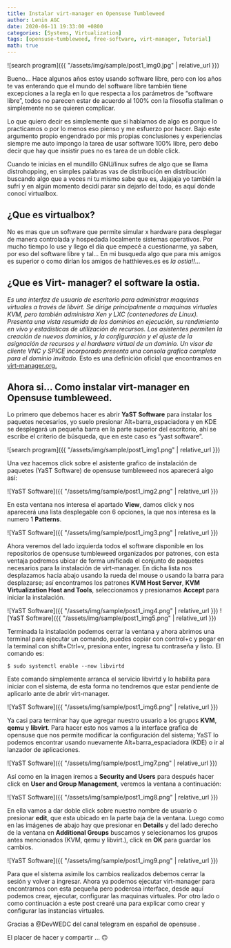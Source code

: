 ```yaml
---
title: Instalar virt-manager en Opensuse Tumbleweed
author: Lenin AGC
date: 2020-06-11 19:33:00 +0800
categories: [Systems, Virtualization]
tags: [opensuse-tumbleweed, free-software, virt-manager, Tutorial]
math: true
---
```


![search program]({{ "/assets/img/sample/post1_img0.jpg" | relative_url }})

Bueno… Hace algunos años estoy usando software libre, pero con los años te vas enterando que el mundo del software libre también tiene excepciones a la regla en lo que respecta a los parámetros de “software libre”, todos no parecen estar de acuerdo al 100% con la filosofía stallman o simplemente no se quieren complicar.

Lo que quiero decir es simplemente que si hablamos de algo es porque lo practicamos o por lo menos eso pienso y me esfuerzo por hacer. Bajo este argumento propio engendrado por mis propias conclusiones y experiencias siempre me auto impongo la tarea de usar software 100% libre, pero debo decir que hay que insistir pues no es tarea de un doble click.

Cuando te inicias en el mundillo GNU/linux sufres de algo que se llama distrohopping, en simples palabras vas de distribución en distribución buscando algo que a veces ni tu mismo sabe que es, Jajajaja yo también la sufrí y en algún momento decidí parar sin dejarlo del todo, es aquí donde conocí virtualbox.

## ¿Que es virtualbox?

No es mas que un software que permite simular x hardware para desplegar de manera controlada y hospedada localmente sistemas operativos. Por mucho tiempo lo use y llego el día que empecé a cuestionarme, ya saben, por eso del software libre y tal… En mi busqueda algo que para mis amigos es superior o como dirían los amigos de hatthieves.es es *la ostia!!*…

## ¿Que es Virt- manager? el software la ostia.

*Es una interfaz de usuario de escritorio para administrar maquinas virtuales a través de libvirt. Se dirige principalmente a maquinas virtuales KVM, pero también administra Xen y LXC (contenedores de Linux). Presenta una vista resumida de los dominios en ejecución, su rendimiento en vivo y estadísticas de utilización de recursos. Los asistentes permiten la creación de nuevos dominios, y la configuración y el ajuste de la asignación de recursos y el hardware virtual de un dominio. Un visor de cliente VNC y SPICE incorporado presenta una consola grafica completa para el dominio invitado.* Esto es una definición oficial que encontramos en [virt-manager.org.](https://virt-manager.org)

## Ahora si… Como instalar virt-manager en Opensuse tumbleweed.

Lo primero que debemos hacer es abrir **YaST Software** para instalar los paquetes necesarios, yo suelo presionar Alt+barra_espaciadora y en KDE se desplegará un pequeña barra en la parte superior del escritorio, ahí se escribe el criterio de búsqueda, que en este caso es “yast software”.

![search program]({{ "/assets/img/sample/post1_img1.png" | relative_url }})

Una vez hacemos click sobre el asistente grafico de instalación de paquetes (YaST Software) de opensuse tumbleweed nos aparecerá algo así:

![YaST Software]({{ "/assets/img/sample/post1_img2.png" | relative_url }})

En esta ventana nos interesa el apartado **View**, damos click y nos aparecerá una lista desplegable con 6 opciones, la que nos interesa es la numero 1 **Patterns**.

![YaST Software]({{ "/assets/img/sample/post1_img3.png" | relative_url }})

Ahora veremos del lado izquierda todos el software disponible en los repositorios de opensuse tumbleweed organizados por patrones, con esta ventaja podremos ubicar de forma unificada el conjunto de paquetes necesarios para la instalación de virt-manager. En dicha lista nos desplazamos hacia abajo usando la rueda del mouse o usando la barra para desplazarse; así encontramos los patrones **KVM Host Server**, **KVM Virtualization Host and Tools**, seleccionamos y presionamos **Accept** para iniciar la instalación.

![YaST Software]({{ "/assets/img/sample/post1_img4.png" | relative_url }})
![YaST Software]({{ "/assets/img/sample/post1_img5.png" | relative_url }})

Terminada la instalación podemos cerrar la ventana y ahora abrimos una terminal para ejecutar un comando, puedes copiar con control+c y pegar en la terminal con shift+Ctrl+v, presiona enter, ingresa tu contraseña y listo. El comando es:

```terminal
$ sudo systemctl enable --now libvirtd
```
Este comando simplemente arranca el servicio libvirtd y lo habilita para iniciar con el sistema, de esta forma no tendremos que estar pendiente de aplicarlo ante de abrir virt-manager.

![YaST Software]({{ "/assets/img/sample/post1_img6.png" | relative_url }})

Ya casi para terminar hay que agregar nuestro usuario a los grupos **KVM**, **qemu** y **libvirt**. Para hacer esto nos vamos a la interface grafica de opensuse que nos permite modificar la configuración del sistema; YaST lo podemos encontrar usando nuevamente Alt+barra_espaciadora (KDE) o ir al lanzador de aplicaciones.

![YaST Software]({{ "/assets/img/sample/post1_img7.png" | relative_url }})

Así como en la imagen iremos a **Security and Users** para después hacer click en **User and Group Management**, veremos la ventana a continuación:

![YaST Software]({{ "/assets/img/sample/post1_img8.png" | relative_url }})

En ella vamos a dar doble click sobre nuestro nombre de usuario o presionar **edit**, que esta ubicado en la parte baja de la ventana. Luego como en las imágenes de abajo hay que presionar en **Details** y del lado derecho de la ventana en **Additional Groups** buscamos y selecionamos los grupos antes mencionados (KVM, qemu y libvirt.), click en **OK** para guardar los cambios.

![YaST Software]({{ "/assets/img/sample/post1_img9.png" | relative_url }})

Para que el sistema asimile los cambios realizados debemos cerrar la sesión y volver a ingresar. Ahora ya podemos ejecutar virt-manager para encontrarnos con esta pequeña pero poderosa interface, desde aquí podemos crear, ejecutar, configurar las maquinas virtuales. Por otro lado o como continuación a este post crearé una para explicar como crear y configurar las instancias virtuales.

Gracias a @DevWEDC del canal telegram en español de opensuse .

El placer de hacer y compartir … 🙃